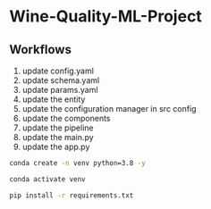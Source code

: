 # Wine-Quality-ML-Project


## Workflows

1. update config.yaml
2. update schema.yaml
3. update params.yaml
4. update the entity 
5. update the configuration manager in src config
6. update the components
7. update the pipeline
8. update the main.py
9. update the app.py


```bash
conda create -n venv python=3.8 -y 
```

```bash
conda activate venv
```


```bash
pip install -r requirements.txt
```


